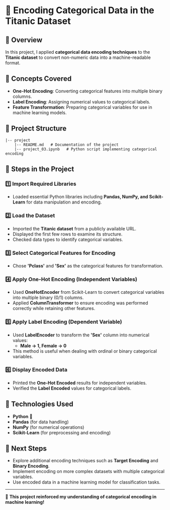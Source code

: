 # 📌 Encoding Categorical Data in the Titanic Dataset

## 📖 Overview
In this project, I applied **categorical data encoding techniques** to the **Titanic dataset** to convert non-numeric data into a machine-readable format.

## 🚀 Concepts Covered
- **One-Hot Encoding**: Converting categorical features into multiple binary columns.
- **Label Encoding**: Assigning numerical values to categorical labels.
- **Feature Transformation**: Preparing categorical variables for use in machine learning models.

## 📂 Project Structure
```
|-- project
    |-- README.md   # Documentation of the project
    |-- project_03.ipynb   # Python script implementing categorical encoding
```

## 📝 Steps in the Project

### 1️⃣ Import Required Libraries
- Loaded essential Python libraries including **Pandas, NumPy, and Scikit-Learn** for data manipulation and encoding.

### 2️⃣ Load the Dataset
- Imported the **Titanic dataset** from a publicly available URL.
- Displayed the first few rows to examine its structure.
- Checked data types to identify categorical variables.

### 3️⃣ Select Categorical Features for Encoding
- Chose **'Pclass'** and **'Sex'** as the categorical features for transformation.

### 4️⃣ Apply One-Hot Encoding (Independent Variables)
- Used **OneHotEncoder** from Scikit-Learn to convert categorical variables into multiple binary (0/1) columns.
- Applied **ColumnTransformer** to ensure encoding was performed correctly while retaining other features.

### 5️⃣ Apply Label Encoding (Dependent Variable)
- Used **LabelEncoder** to transform the **'Sex'** column into numerical values:
  - **Male → 1, Female → 0**
- This method is useful when dealing with ordinal or binary categorical variables.

### 6️⃣ Display Encoded Data
- Printed the **One-Hot Encoded** results for independent variables.
- Verified the **Label Encoded** values for categorical labels.

## 📌 Technologies Used
- **Python** 🐍
- **Pandas** (for data handling)
- **NumPy** (for numerical operations)
- **Scikit-Learn** (for preprocessing and encoding)

## 🎯 Next Steps
- Explore additional encoding techniques such as **Target Encoding** and **Binary Encoding**.
- Implement encoding on more complex datasets with multiple categorical variables.
- Use encoded data in a machine learning model for classification tasks.

---
🚀 **This project reinforced my understanding of categorical encoding in machine learning!**
